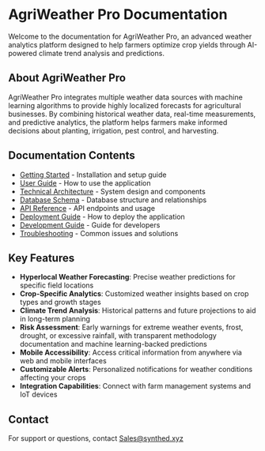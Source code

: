 # AgriWeather Pro Documentation

Welcome to the documentation for AgriWeather Pro, an advanced weather analytics platform designed to help farmers optimize crop yields through AI-powered climate trend analysis and predictions.

## About AgriWeather Pro

AgriWeather Pro integrates multiple weather data sources with machine learning algorithms to provide highly localized forecasts for agricultural businesses. By combining historical weather data, real-time measurements, and predictive analytics, the platform helps farmers make informed decisions about planting, irrigation, pest control, and harvesting.

## Documentation Contents

- [Getting Started](./getting-started.md) - Installation and setup guide
- [User Guide](./user-guide.md) - How to use the application
- [Technical Architecture](./technical-architecture.md) - System design and components
- [Database Schema](./database-schema.md) - Database structure and relationships
- [API Reference](./api-reference.md) - API endpoints and usage
- [Deployment Guide](./deployment-guide.md) - How to deploy the application
- [Development Guide](./development-guide.md) - Guide for developers
- [Troubleshooting](./troubleshooting.md) - Common issues and solutions

## Key Features

- **Hyperlocal Weather Forecasting**: Precise weather predictions for specific field locations
- **Crop-Specific Analytics**: Customized weather insights based on crop types and growth stages
- **Climate Trend Analysis**: Historical patterns and future projections to aid in long-term planning
- **Risk Assessment**: Early warnings for extreme weather events, frost, drought, or excessive rainfall, with transparent methodology documentation and machine learning-backed predictions
- **Mobile Accessibility**: Access critical information from anywhere via web and mobile interfaces
- **Customizable Alerts**: Personalized notifications for weather conditions affecting your crops
- **Integration Capabilities**: Connect with farm management systems and IoT devices

## Contact

For support or questions, contact [Sales@synthed.xyz](mailto:Sales@synthed.xyz)
